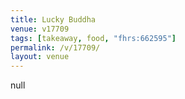```yaml
---
title: Lucky Buddha
venue: v17709
tags: [takeaway, food, "fhrs:662595"]
permalink: /v/17709/
layout: venue
---
```

null